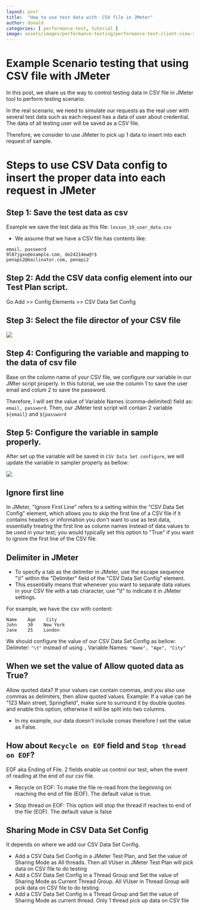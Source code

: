 ```yaml
---
layout: post
title:  "How to use test data with  CSV file in JMeter"
author: donald
categories: [ performance-test, tutorial ]
image: assets/images/performance-testing/performance-test-client-view-server-view.png
---
```


# Example Scenario testing that using CSV file with JMeter
In this post, we share us the way to control testing data in CSV file in JMeter tool to perform testing scenario.

In the real scenario, we need to simulate our requests as the real user with several test data such as each request has a data of user about credential. The data of all testing user will be saved as a CSV file.

Therefore, we consider to use JMeter to pick up 1 data to insert into each request of sample.

# Steps to use CSV Data config to insert the proper data into each request in JMeter

## Step 1: Save the test data as csv
Example we save the test data as this file: `lesson_19_user_data.csv`
- We assume that we have a CSV file has contents like:
```
email, password
9l07jgxo@example.com, de24214ew@!$
penapi2@mailinator.com, penapi2
```
## Step 2: Add the CSV data config element into our Test Plan script.
Go Add >> Config Elements >> CSV Data Set Config

## Step 3: Select the file director of your CSV file
![](https://i.ibb.co/s9fdqDdS/csv-data-set-config-select-file.jpg)

## Step 4: Configuring the variable and mapping to the data of csv file
Base on the column name of your CSV file, we configure our variable in our JMter script properly. In this tutorial, we use the column 1 to save the user email and colum 2 to save the password.

Therefore, I will set the value of Variable Names (comma-delimited) field as: `email, password`. Then, our JMeter test script will contain 2 variable `${email}` and `${password`

## Step 5: Configure the variable in sample properly.
After set up the variable will be saved in `CSV Data Set configure`, we will update the variable in sampler properly as bellow:

![](https://i.ibb.co/8LfMHPSf/set-variable-csv-data-set-config.jpg)

## Ignore first line

In JMeter, "Ignore First Line" refers to a setting within the "CSV Data Set Config" element, which allows you to skip the first line of a CSV file if it contains headers or information you don't want to use as test data, essentially treating the first line as column names instead of data values to be used in your test; you would typically set this option to "True" if you want to ignore the first line of the CSV file.

## Delimiter in JMeter

- To specify a tab as the delimiter in JMeter, use the escape sequence "\t" within the "Delimiter" field of the "CSV Data Set Config" element.
- This essentially means that whenever you want to separate data values in your CSV file with a tab character, use "\t" to indicate it in JMeter settings.

For example, we have the csv with content:

```
Name    Age    City
John	30    New York
Jane	25    London
```
We should configure the value of our CSV Data Set Config as bellow:
Delimiter: `"\t"` instead of using `,`
Variable Names: `"Name", "Age", "City"`


## When we set the value of Allow quoted data as True?
Allow quoted data? If your values can contain commas, and you also use commas as delimiters, then allow quoted values. 
Example: If a value can be "123 Main street, Springfield", make sure to surround it by double quotes and enable this option, otherwise it will be split into two columns.

- In my example, our data doesn't include comas therefore I set the value as False.

## How about `Recycle on EOF` field and `Stop thread on EOF`?
EOF aka Ending of File. 2 fields enable us control our test, when the event of reading at the end of our csv file.

- Recycle on EOF: To make the file re-read from the beginning on reaching the end of file (EOF). The default value is true. 

- Stop thread on EOF: This option will stop the thread if reaches to end of the file (EOF). The default value is false

## Sharing Mode in CSV Data Set Config
It depends on where we add our CSV Data Set Config.
- Add a CSV Data Set Config in a JMeter Test Plan, and Set the value of Sharing Mode as All threads. Then all VUser in JMeter Test Plan will pick data on CSV file to do testing
- Add a CSV Data Set Config in a Thread Group and Set the value of Sharing Mode as Current Thread Group. All VUser in Thread Group will pcik data on CSV file to do testing.
- Add a CSV Data Set Config in a Thread Group and Set the value of Sharing Mode as current thread. Only 1 thread pick up data on CSV file 


